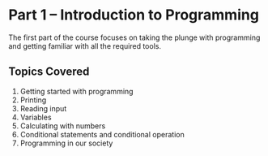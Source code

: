 # Part 1 – Introduction to Programming

The first part of the course focuses on taking the plunge with programming and getting familiar with all the required tools.

## Topics Covered

1. Getting started with programming  
2. Printing  
3. Reading input  
4. Variables  
5. Calculating with numbers  
6. Conditional statements and conditional operation  
7. Programming in our society  

